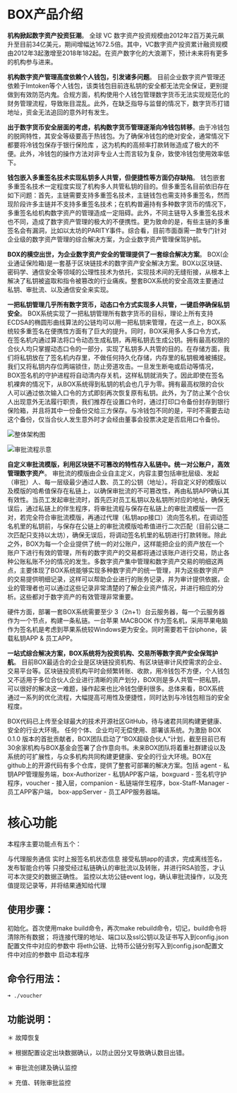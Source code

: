 # BOX产品介绍
**机构掀起数字资产投资狂潮**。 全球 VC 数字资产投资规模由2012年2百万美元飙升至目前34亿美元，期间增幅达1672.5倍。其中，VC数字资产投资累计融资规模由2012年3起激增至2018年182起。在资产数字化的大浪潮下，预计未来将有更多的机构参与进来。

**机构数字资产管理高度依赖个人钱包，引发诸多问题**。 目前企业数字资产管理还依赖于Imtoken等个人钱包，该类钱包目前连私钥的安全都无法完全保证，更别提做到有效防范内鬼。合规方面，机构使用个人钱包管理数字货币无法实现规范化的财务管理流程，导致账目混乱。此外，在缺乏指导与监督的情况下，数字货币打错地址，资金无法追回的意外时有发生。

**出于数字货币安全层面的考虑，机构数字货币管理逐渐向冷钱包转移**。由于冷钱包的脱网特性，其安全等级要高于热钱包。为了确保冷钱包的绝对安全，通常情况下都要将冷钱包保存于银行保险库 ，这为机构的高频率打款转账造成了极大的不便。此外，冷钱包的操作方法对非专业人士而言较为复杂，致使冷钱包使用效率低下。

**钱包嵌入多重签名技术实现私钥多人共管，但便捷性等方面仍存缺陷**。 钱包嵌套多重签名技术一定程度实现了机构多人共管私钥的目的。但多重签名目前依旧存在如下问题：首先，主链需要支持多重签名技术，主链钱包也需支持多重签名，然而现阶段许多主链并不支持多重签名技术；在机构普遍持有多种数字货币的情况下，多重签名给机构数字资产的管理造成一定阻碍。此外，不同主链导入多重签名技术也不同，造成了数字资产管理的极大的不便携性。更为致命的是，有些主链的多重签名会有漏洞，比如以太坊的PARITY事件。综合看，目前市面亟需一款专门针对企业级的数字资产管理的综合解决方案，为企业数字资产管理保驾护航。

**BOX的横空出世，为企业数字资产安全的管理提供了一套综合解决方案**。 BOX(企业通证保险箱)是一套基于区块链技术的数字资产安全解决方案。BOX以区块链、密码学、通信安全等领域的公理性技术为依托，实现技术间的无缝衔接，从根本上解决了私钥被盗取和指令被篡改的行业痛疾。整套BOX系统的安全高效主要通过私钥、审批流、以及通信安全来实现。

**一把私钥管理几乎所有数字货币，动态口令方式实现多人共管，一键启停确保私钥安全**。 BOX系统实现了一把私钥管理所有数字货币的目标，理论上所有支持ECDSA的椭圆形曲线算法的公链均可以用一把私钥来管理，在这一点上，BOX系统较多重签名在便携性方面有了巨大的提升。同时，BOX采用多人多口令方式，在签名机内通过算法将口令动态生成私钥，再用私钥去生成公钥。拥有最高权限的合伙人均只掌握动态口令的一部分，实现了私钥多人共管的目的。在存储方面，我们将私钥放在了签名机内存里，不做任何持久化存储，内存里的私钥极难被捕捉。我们又将私钥内存位两端锁住，防止旁道攻击。一旦发生断电或启动等情况，BOX签名机的守护进程将自动清内存关机，这样私钥就消失了。因此即使在签名机裸奔的情况下，从BOX系统得到私钥的机会也几乎为零。拥有最高权限的合伙人可以通过依次输入口令的方式即刻再次恢复原有私钥。此外，为了防止某个合伙人出现意外无法履行职责，我们推荐在设置口令时，通过打印口令备份封存到银行保险箱，并且将其中一份备份交给三方保存。与冷钱包不同的是，平时不需要去动这个备份，仅当合伙人发生意外时才会经由董事会投票决定是否启用口令备份。

![整体架构图](https://github.com/boxproject/voucher/blob/master/architecture.png)

![审批流程示意](https://github.com/boxproject/voucher/blob/master/process.png)

**自定义审批流模版，利用区块链不可篡改的特性存入私链中。统一对公账户，高效管理数字资产**。 审批流的模版由企业自主定义，内容主要包括审批层级、发起（审批）人、每一层级最少通过人数、员工的公钥（地址）。将自定义好的模版以及模版的哈希值保存在私链上，以确保审批流的不可篡改性，再由私钥APP确认其有效性。当员工发起审批流时，首先匹对员工私钥以及私钥所对应的地址，确保无误后，通过私链上的伴生程序，将审批流程与保存在私链上的审批流模版一一匹对，若完全符合审批流模版，再通过代理（私钥app接口）流向签名机，在调动签名机里的私钥前，与保存在公链上的审批流模版哈希值进行二次匹配（目前公链二次匹配只支持以太坊），确保无误后，将调动签名机里的私钥进行打款转账。除此之外，BOX为每一个企业提供了统一的对公账户，这样能把企业的资产放在一个账户下进行有效的管理，所有的数字资产的交易都将通过该账户进行交易，防止各种公账私账不分的情况的发生。多数字资产集中管理和数字资产交易的明细这两点，主要体现了BOX系统能够实现多种数字资产的统一管理，并为这些数字资产的交易提供明细记录，这样可以帮助企业进行的账务记录，并为审计提供依据，企业的管理者也可以通过这些记录非常清楚的了解企业资产情况，并进行相应的分析。这些都对于数字资产的有效管理非常重要。

硬件方面，部署一套BOX系统需要至少 3（2n+1）台云服务器，每一个云服务器作为一个节点，构建一条私链。一台苹果 MACBOOK 作为签名机，采用苹果电脑作为签名机是考虑到苹果系统较Windows更为安全。同时需要若干台iphone，装载私钥APP & 员工APP。

**一站式综合解决方案，BOX系统将为投资机构、交易所等数字资产安全保驾护航**。 目前BOX最适合的企业是区块链投资机构、有区块链审计风控需求的企业、交易平台等。区块链投资机构平时会频繁转账、收款，用冷钱包不方便，个人钱包又不适用于多位合伙人企业进行清晰的资产划分，BOX则是多人共管一把私钥，可以很好的解决这一难题，操作起来也比冷钱包便利很多。总体来看，BOX系统通过一系列的优化流程，大幅提高可用性及便捷性，同时达到与冷钱包相当的安全程度。

BOX代码已上传至全球最大的技术开源社区GitHub，待与诸君共同构建更健康、安全的行业大环境。 任何个体、企业均可无偿使用、部署该系统。为激励 BOX 0.1.0 版本的首批贡献者，BOX团队启动了“BOX超级合伙人“计划，截至目前已有30余家机构与BOX基金会签署了合作意向书。未来BOX团队将着重社群建设以及系统的可扩展性，与众多机构共同构建更健康、安全的行业大环境。BOX在github上的开源代码有多个仓库，提供了整套可部署的解决方案。包括 agent - 私钥APP管理服务端，box-Authorizer - 私钥APP客户端，boxguard - 签名机守护程序，voucher - 接入层，companion - 私链端伴生程序，box-Staff-Manager - 员工APP客户端， box-appServer - 员工APP服务器端。

# 核心功能
本程序主要功能点有五个：

与代理服务通信
实时上报签名机状态信息
接受私钥app的请求，完成离线签名，发布智能合约等
只接受经过私链确认的审批流以及转账，并进行RSA验签，才认可本次提交的数据正确性。
监控以太坊公链event log，确认审批流操作，以及充值提现记录等，并将结果通知给代理
## 使用步骤：

初始化。首次使用make build命令，再次make rebuild命令，切记，build命令将清除所有数据；
将连接代理的地址、端口以及ssl公钥以及证书写入到config.json配置文件中对应的参数中
将eth公链、比特币公链分别写入到config.json配置文件中对应的参数中
启动本程序
## 命令行用法：

```bash
➜ ./voucher
```

## 功能说明：

＊ 故障恢复

＊ 根据配置设定出块数据确认，以防止因分叉导致确认数目出错。

＊ 审批流创建及确认监控

＊ 充值、转账审批监控
